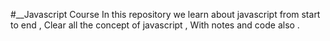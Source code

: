 #__Javascript Course
In this repository we learn about javascript from start to end ,
Clear all the concept of javascript ,
With notes and code also .
